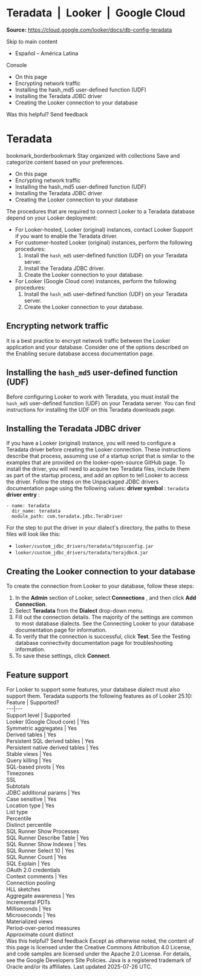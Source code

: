# Teradata  |  Looker  |  Google Cloud

**Source:** https://cloud.google.com/looker/docs/db-config-teradata

Skip to main content 
  * Español – América Latina

Console 


  * On this page
  * Encrypting network traffic
  * Installing the hash_md5 user-defined function (UDF)
  * Installing the Teradata JDBC driver
  * Creating the Looker connection to your database




Was this helpful?
Send feedback 
#  Teradata
bookmark_borderbookmark Stay organized with collections  Save and categorize content based on your preferences.
  * On this page
  * Encrypting network traffic
  * Installing the hash_md5 user-defined function (UDF)
  * Installing the Teradata JDBC driver
  * Creating the Looker connection to your database


The procedures that are required to connect Looker to a Teradata database depend on your Looker deployment:
  * For Looker-hosted, Looker (original) instances, contact Looker Support if you want to enable the Teradata driver.
  * For customer-hosted Looker (original) instances, perform the following procedures:
    1. Install the `hash_md5` user-defined function (UDF) on your Teradata server.
    2. Install the Teradata JDBC driver.
    3. Create the Looker connection to your database.
  * For Looker (Google Cloud core) instances, perform the following procedures:
    1. Install the `hash_md5` user-defined function (UDF) on your Teradata server.
    2. Create the Looker connection to your database.


## Encrypting network traffic
It is a best practice to encrypt network traffic between the Looker application and your database. Consider one of the options described on the Enabling secure database access documentation page.
## Installing the `hash_md5` user-defined function (UDF)
Before configuring Looker to work with Teradata, you must install the `hash_md5` user-defined function (UDF) on your Teradata server. You can find instructions for installing the UDF on this Teradata downloads page.
## Installing the Teradata JDBC driver
If you have a Looker (original) instance, you will need to configure a Teradata driver before creating the Looker connection. These instructions describe that process, assuming use of a startup script that is similar to the examples that are provided on the looker-open-source GitHub page.
To install the driver, you will need to acquire two Teradata files, include them as part of the startup process, and add an option to tell Looker to access the driver.
Follow the steps on the Unpackaged JDBC drivers documentation page using the following values:
**driver symbol** : `teradata`
**driver entry** :
```
- name: teradata
  dir_name: teradata
  module_path: com.teradata.jdbc.TeraDriver

```

For the step to put the driver in your dialect's directory, the paths to these files will look like this:
  * `looker/custom_jdbc_drivers/teradata/tdgssconfig.jar`
  * `looker/custom_jdbc_drivers/teradata/terajdbc4.jar`


## Creating the Looker connection to your database
To create the connection from Looker to your database, follow these steps:
  1. In the **Admin** section of Looker, select **Connections** , and then click **Add Connection**.
  2. Select **Teradata** from the **Dialect** drop-down menu.
  3. Fill out the connection details. The majority of the settings are common to most database dialects. See the Connecting Looker to your database documentation page for information.
  4. To verify that the connection is successful, click **Test**. See the Testing database connectivity documentation page for troubleshooting information.
  5. To save these settings, click **Connect**.


## Feature support
For Looker to support some features, your database dialect must also support them.
Teradata supports the following features as of Looker 25.10:
Feature | Supported?  
---|---  
Support level | Supported  
Looker (Google Cloud core) | Yes  
Symmetric aggregates | Yes  
Derived tables | Yes  
Persistent SQL derived tables | Yes  
Persistent native derived tables | Yes  
Stable views | Yes  
Query killing | Yes  
SQL-based pivots | Yes  
Timezones  
SSL  
Subtotals  
JDBC additional params | Yes  
Case sensitive | Yes  
Location type | Yes  
List type  
Percentile  
Distinct percentile  
SQL Runner Show Processes  
SQL Runner Describe Table | Yes  
SQL Runner Show Indexes | Yes  
SQL Runner Select 10 | Yes  
SQL Runner Count | Yes  
SQL Explain | Yes  
OAuth 2.0 credentials  
Context comments | Yes  
Connection pooling  
HLL sketches  
Aggregate awareness | Yes  
Incremental PDTs  
Milliseconds | Yes  
Microseconds | Yes  
Materialized views  
Period-over-period measures  
Approximate count distinct  
Was this helpful?
Send feedback 
Except as otherwise noted, the content of this page is licensed under the Creative Commons Attribution 4.0 License, and code samples are licensed under the Apache 2.0 License. For details, see the Google Developers Site Policies. Java is a registered trademark of Oracle and/or its affiliates.
Last updated 2025-07-26 UTC.


